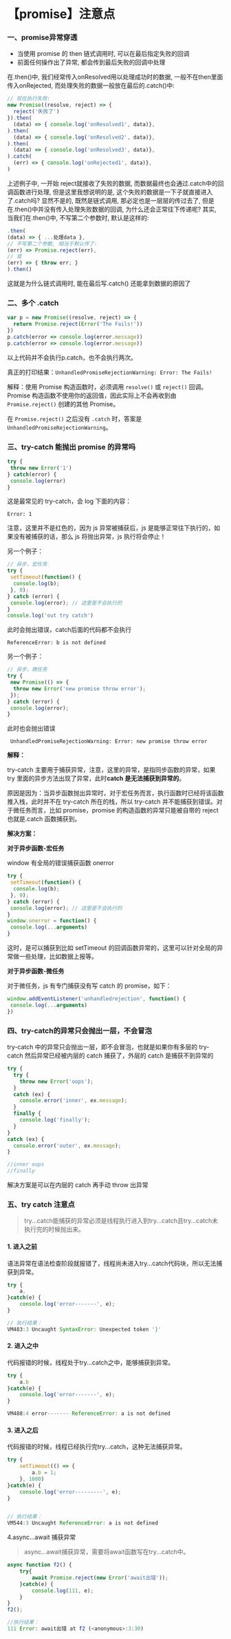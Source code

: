 # 【promise】注意点

### 一、promise异常穿透

- 当使用 promise 的 then 链式调用时, 可以在最后指定失败的回调
- 前面任何操作出了异常, 都会传到最后失败的回调中处理

在.then()中, 我们经常传入onResolved用以处理成功时的数据, 一般不在then里面传入onRejected, 而处理失败的数据一般放在最后的.catch()中:

```js
// 现在执行失败:
new Promise((resolve, reject) => {
  reject('失败了')
}).then(
  (data) => { console.log('onResolved1', data)},
).then(
  (data) => { console.log('onResolved2', data)},
).then(
  (data) => { console.log('onResolved3', data)},
).catch(
  (err) => { console.log('onRejected1', data)},
)
```

上述例子中, 一开始 reject就接收了失败的数据, 而数据最终也会通过.catch中的回调函数进行处理, 但是这里我想说明的是, 这个失败的数据是一下子就直接进入了.catch吗? 显然不是的, 既然是链式调用, 那必定也是一层层的传过去了, 但是在.then()中并没有传入处理失败数据的回调, 为什么还会正常往下传递呢? 其实, 当我们在.then()中, 不写第二个参数时, 默认是这样的:

```js
.then(
(data) => { ...处理data },
// 不写第二个参数, 相当于默认传了:
(err) => Promise.reject(err), 
// 或
(err) => { throw err; }
).then()
```

这就是为什么链式调用时, 能在最后写.catch() 还能拿到数据的原因了



### 二、多个 .catch

```js
var p = new Promise((resolve, reject) => {
  return Promise.reject(Error('The Fails!'))
})
p.catch(error => console.log(error.message))
p.catch(error => console.log(error.message))
```

以上代码并不会执行p.catch，也不会执行两次。

真正的打印结果：`UnhandledPromiseRejectionWarning: Error: The Fails!`

解释：使用 Promise 构造函数时，必须调用 `resolve()` 或 `reject()` 回调。 Promise 构造函数不使用你的返回值，因此实际上不会再收到由 `Promise.reject()` 创建的其他 Promise。

在 `Promise.reject()` 之后没有 `.catch` 时，答案是 `UnhandledPromiseRejectionWarning`。



### 三、try-catch 能抛出 promise 的异常吗

```js
try {
 throw new Error('1')
} catch(error) {
 console.log(error)
}
```

这是最常见的 try-catch，会 log 下面的内容：

```
Error: 1
```

注意，这里并不是红色的，因为 js 异常被捕获后，js 是能够正常往下执行的，如果没有被捕获的话，那么 js 将抛出异常，js 执行将会停止！



另一个例子：

```js
// 异步，宏任务
try {
 setTimeout(function() {
  console.log(b);
 }, 0);
} catch (error) {
 console.log(error); // 这里是不会执行的
}
console.log('out try catch')
```

此时会抛出错误，catch后面的代码都不会执行

```
ReferenceError: b is not defined
```



另一个例子：

```js
// 异步，微任务
try {
 new Promise(() => {
  throw new Error('new promise throw error');
 });
} catch (error) {
 console.log(error);
}
```

此时也会抛出错误

```
 UnhandledPromiseRejectionWarning: Error: new promise throw error
```

**解释：**

try-catch 主要用于捕获异常，注意，这里的异常，是指同步函数的异常，如果 try 里面的异步方法出现了异常，此时**catch 是无法捕获到异常的**。

原因是因为：当异步函数抛出异常时，对于宏任务而言，执行函数时已经将该函数推入栈，此时并不在 try-catch 所在的栈，所以 try-catch 并不能捕获到错误。对于微任务而言，比如 promise，promise 的构造函数的异常只能被自带的 reject 也就是.catch 函数捕获到。


**解决方案：**

**对于异步函数-宏任务**

window 有全局的错误捕获函数 onerror

```js
try {
 setTimeout(function() {
  console.log(b);
 }, 0);
} catch (error) {
 console.log(error); // 这里是不会执行的
}
window.onerror = function() {
 console.log(...arguments)
}
```

这时，是可以捕获到比如 setTimeout 的回调函数异常的，这里可以针对全局的异常做一些处理，比如数据上报等。



**对于异步函数-微任务**

对于微任务，js 有专门捕获没有写 catch 的 promise，如下：

```js
window.addEventListener('unhandledrejection', function() {
 console.log(...arguments)
})
```



### 四、try-catch的异常只会抛出一层，不会冒泡

try-catch 中的异常只会抛出一层，即不会冒泡，也就是如果你有多层的 try-catch 然后异常已经被内层的 catch 捕获了，外层的 catch 是捕获不到异常的

```js
try {
  try {
    throw new Error('oops');
  }
  catch (ex) {
    console.error('inner', ex.message);
  }
  finally {
    console.log('finally');
  }
}
catch (ex) {
  console.error('outer', ex.message);
}

//inner oops
//finally
```

解决方案是可以在内层的 catch 再手动 throw 出异常



### 五、try catch 注意点

> try...catch能捕获的异常必须是线程执行进入到try...catch且try...catch未执行完的时候抛出来。

#### 1. 进入之前

语法异常在语法检查阶段就报错了，线程尚未进入try...catch代码块，所以无法捕获到异常。

```javascript
try {
    a.
}catch(e) {
    console.log('error-------', e);
}

// 执行结果：
VM483:3 Uncaught SyntaxError: Unexpected token '}'
```

#### 2. 进入之中

代码报错的时候，线程处于try...catch之中，能够捕获到异常。

```javascript
try {
    a.b
}catch(e) {
    console.log('error-------', e);
}

VM488:4 error------- ReferenceError: a is not defined
```

#### 3. 进入之后

代码报错的时候，线程已经执行完try...catch，这种无法捕获异常。

```javascript
try {
    setTimeout(() => {
        a.b = 1;
    }, 1000)
}catch(e) {
    console.log('error---------', e);
}


// 执行结果：
VM544:3 Uncaught ReferenceError: a is not defined
```



4.async...await 捕获异常

> async...await捕获异常，需要将await函数写在try...catch中。

```js
async function f2() {
    try{
        await Promise.reject(new Error('await出错'));
    }catch(e) {
        console.log(111, e);
    }
}
f2();

//执行结果：
111 Error: await出错 at f2 (<anonymous>:3:30)
```

